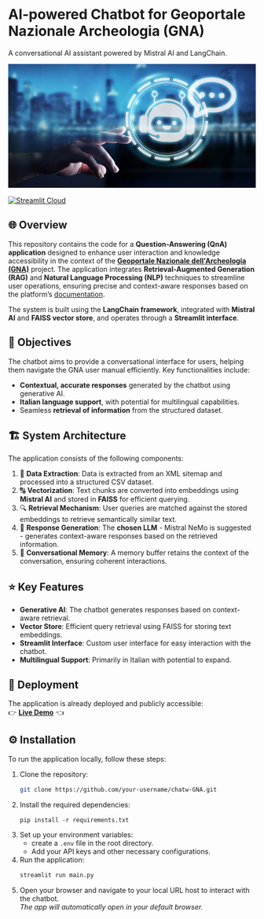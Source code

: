 # AI-powered Chatbot for Geoportale Nazionale Archeologia (GNA)


A conversational AI assistant powered by Mistral AI and LangChain.

 <img src="https://github.com/Asemica-me/chatw-GNA/blob/main/data/img.jpg?raw=true" width="800">

[![Streamlit Cloud](https://static.streamlit.io/badges/streamlit_badge_black_white.svg)](https://gna-ai-assistant.streamlit.app/)


## 🌐 Overview

This repository contains the code for a **Question-Answering (QnA) application** designed to enhance user interaction and knowledge accessibility in the context of the [**Geoportale Nazionale dell'Archeologia (GNA)**](https://gna.cultura.gov.it/progetto.html) project. The application integrates **Retrieval-Augmented Generation (RAG)** and **Natural Language Processing (NLP)** techniques to streamline user operations, ensuring precise and context-aware responses based on the platform’s [documentation](https://gna.cultura.gov.it/wiki/index.php/Pagina_principale).

The system is built using the **LangChain framework**, integrated with **Mistral AI** and **FAISS vector store**, and operates through a **Streamlit interface**.

## 🎯 Objectives

The chatbot aims to provide a conversational interface for users, helping them navigate the GNA user manual efficiently. Key functionalities include:

- **Contextual, accurate responses** generated by the chatbot using generative AI.
- **Italian language support**, with potential for multilingual capabilities.
- Seamless **retrieval of information** from the structured dataset.

## 🏗️ System Architecture

The application consists of the following components:
1. 📄 **Data Extraction**: Data is extracted from an XML sitemap and processed into a structured CSV dataset.
2. 🔠 **Vectorization**: Text chunks are converted into embeddings using **Mistral AI** and stored in **FAISS** for efficient querying.
3. 🔍 **Retrieval Mechanism**: User queries are matched against the stored embeddings to retrieve semantically similar text.
4. 💬 **Response Generation**: The **chosen LLM** - Mistral NeMo is suggested - generates context-aware responses based on the retrieved information.
5. 🧠 **Conversational Memory**: A memory buffer retains the context of the conversation, ensuring coherent interactions.

## ⭐ Key Features

- **Generative AI**: The chatbot generates responses based on context-aware retrieval.
- **Vector Store**: Efficient query retrieval using FAISS for storing text embeddings.
- **Streamlit Interface**: Custom user interface for easy interaction with the chatbot.
- **Multilingual Support**: Primarily in Italian with potential to expand.

## 🚀 Deployment

The application is already deployed and publicly accessible:  
👉 **[Live Demo](https://gna-ai-assistant.streamlit.app/)** 👈


## ⚙️ Installation

To run the application locally, follow these steps:

1. Clone the repository:
   ```bash
   git clone https://github.com/your-username/chatw-GNA.git

2. Install the required dependencies:
   ```
   pip install -r requirements.txt
3. Set up your environment variables:
   - create a `.env` file in the root directory.
   - Add your API keys and other necessary configurations.
4. Run the application:
   ```bash
   streamlit run main.py
5. Open your browser and navigate to your local URL host to interact with the chatbot.<br>
   _The app will automatically open in your default browser._
